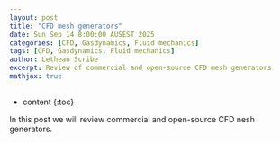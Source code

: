 ```yaml
---
layout: post
title: "CFD mesh generators"
date: Sun Sep 14 8:00:00 AUSEST 2025
categories: [CFD, Gasdynamics, Fluid mechanics]
tags: [CFD, Gasdynamics, Fluid mechanics]
author: Lethean Scribe
excerpt: Review of commercial and open-source CFD mesh generators
mathjax: true
---
```


* content
{:toc}

In this post we will review commercial and open-source CFD nesh generators.

